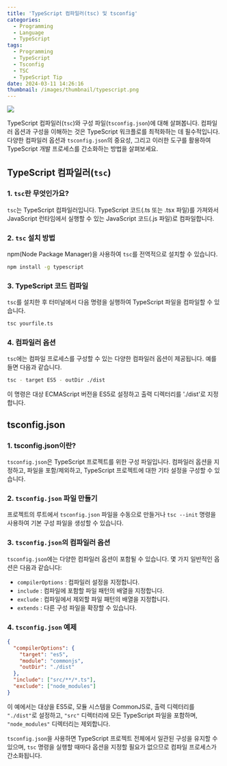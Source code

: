 ```yaml
---
title: 'TypeScript 컴파일러(tsc) 및 tsconfig'
categories:
  - Programming
  - Language
  - TypeScript
tags:
  - Programming
  - TypeScript
  - Tsconfig
  - TSC
  - TypeScript Tip
date: 2024-03-11 14:26:16
thumbnail: /images/thumbnail/typescript.png
---
```


![](/images/header/typescript-9.png)

TypeScript 컴파일러(`tsc`)와 구성 파일(`tsconfig.json`)에 대해 살펴봅니다. 컴파일러 옵션과 구성을 이해하는 것은 TypeScript 워크플로를 최적화하는 데 필수적입니다. 다양한 컴파일러 옵션과 `tsconfig.json`의 중요성, 그리고 이러한 도구를 활용하여 TypeScript 개발 프로세스를 간소화하는 방법을 살펴보세요.

## TypeScript 컴파일러(`tsc`)

### 1. `tsc`란 무엇인가요?

`tsc`는 TypeScript 컴파일러입니다. TypeScript 코드(.ts 또는 .tsx 파일)를 가져와서 JavaScript 런타임에서 실행할 수 있는 JavaScript 코드(.js 파일)로 컴파일합니다.

### 2. `tsc` 설치 방법

npm(Node Package Manager)을 사용하여 `tsc`를 전역적으로 설치할 수 있습니다.

```sh
npm install -g typescript
```

### 3. TypeScript 코드 컴파일

`tsc`를 설치한 후 터미널에서 다음 명령을 실행하여 TypeScript 파일을 컴파일할 수 있습니다.

```sh
tsc yourfile.ts
```

### 4. 컴파일러 옵션

`tsc`에는 컴파일 프로세스를 구성할 수 있는 다양한 컴파일러 옵션이 제공됩니다. 예를 들면 다음과 같습니다.

```sh
tsc - target ES5 - outDir ./dist
```

이 명령은 대상 ECMAScript 버전을 ES5로 설정하고 출력 디렉터리를 './dist'로 지정합니다.

## tsconfig.json

### 1. tsconfig.json이란?

`tsconfig.json`은 TypeScript 프로젝트를 위한 구성 파일입니다. 컴파일러 옵션을 지정하고, 파일을 포함/제외하고, TypeScript 프로젝트에 대한 기타 설정을 구성할 수 있습니다.

### 2. `tsconfig.json` 파일 만들기

프로젝트의 루트에서 `tsconfig.json` 파일을 수동으로 만들거나 `tsc --init` 명령을 사용하여 기본 구성 파일을 생성할 수 있습니다.

### 3. `tsconfig.json`의 컴파일러 옵션

`tsconfig.json`에는 다양한 컴파일러 옵션이 포함될 수 있습니다. 몇 가지 일반적인 옵션은 다음과 같습니다:

- `compilerOptions` : 컴파일러 설정을 지정합니다.
- `include` : 컴파일에 포함할 파일 패턴의 배열을 지정합니다.
- `exclude` : 컴파일에서 제외할 파일 패턴의 배열을 지정합니다.
- `extends` : 다른 구성 파일을 확장할 수 있습니다.

### 4. `tsconfig.json` 예제

```json
{
  "compilerOptions": {
    "target": "es5",
    "module": "commonjs",
    "outDir": "./dist"
  },
  "include": ["src/**/*.ts"],
  "exclude": ["node_modules"]
}
```

이 예에서는 대상을 ES5로, 모듈 시스템을 CommonJS로, 출력 디렉터리를 `"./dist"`로 설정하고, `"src"` 디렉터리에 모든 TypeScript 파일을 포함하며, `"node_modules"` 디렉터리는 제외합니다.

`tsconfig.json`을 사용하면 TypeScript 프로젝트 전체에서 일관된 구성을 유지할 수 있으며, `tsc` 명령을 실행할 때마다 옵션을 지정할 필요가 없으므로 컴파일 프로세스가 간소화됩니다.
